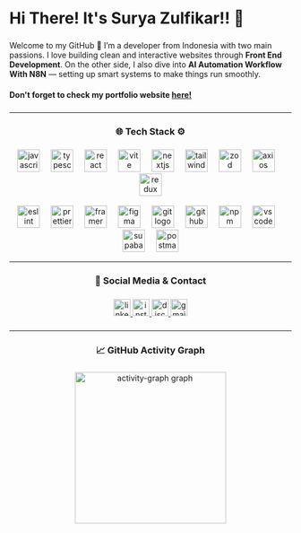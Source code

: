<h1 align="left">Hi There! It's Surya Zulfikar!! 👋</h1>

###

<p align="left">
  Welcome to my GitHub 👋 I’m a developer from Indonesia with two main passions. 
  I love building clean and interactive websites through 
  <strong>Front End Development</strong>. 
  On the other side, I also dive into 
  <strong>AI Automation Workflow With N8N</strong> — 
  setting up smart systems to make things run smoothly.
</p>


<h4 align="left">Don't forget to check my portfolio website <a href="https://zulhub.vercel.app/" target="_blank">here!</a><h4/> 

###

---

<h3 align="center">🌐 Tech Stack ⚙️</h3>

###

<div align="center">
  <img src="https://cdn.simpleicons.org/javascript/F7DF1E" height="40" alt="javascript logo" />
  <img width="12" />
  <img src="https://cdn.simpleicons.org/typescript/3178C6" height="40" alt="typescript logo" />
  <img width="12" />
  <img src="https://cdn.simpleicons.org/react/61DAFB" height="40" alt="react logo" />
  <img width="12" />
  <img src="https://cdn.simpleicons.org/vite/646CFF" height="40" alt="vite logo" />
  <img width="12" />
  <img src="https://cdn.simpleicons.org/nextdotjs/000000" height="40" alt="nextjs logo" />
  <img width="12" />
  <img src="https://cdn.simpleicons.org/tailwindcss/06B6D4" height="40" alt="tailwindcss logo" />
  <img width="12" />
  <img src="https://cdn.simpleicons.org/zod/3F52E3" height="40" alt="zod logo" />
  <img width="12" />
  <img src="https://cdn.simpleicons.org/axios/5A29E4" height="40" alt="axios logo" />
  <img width="12" />
  <img src="https://cdn.simpleicons.org/redux/764ABC" height="40" alt="redux logo" />
</div>

<br/>

<div align="center">
  <img src="https://cdn.simpleicons.org/eslint/4B32C3" height="40" alt="eslint logo" />
  <img width="12" />
  <img src="https://cdn.simpleicons.org/prettier/F7B93E" height="40" alt="prettier logo" />
  <img width="12" />
  <img src="https://cdn.simpleicons.org/framer/0055FF" height="40" alt="framer motion logo" />
  <img width="12" />
  <img src="https://cdn.simpleicons.org/figma/F24E1E" height="40" alt="figma logo" />
  <img width="12" />
  <img src="https://cdn.simpleicons.org/git/F05032" height="40" alt="git logo" />
  <img width="12" />
  <img src="https://cdn.simpleicons.org/github/181717" height="40" alt="github logo" />
  <img width="12" />
  <img src="https://cdn.simpleicons.org/npm/CB3837" height="40" alt="npm logo" />
  <img width="12" />
  <img src="https://cdn.jsdelivr.net/gh/devicons/devicon/icons/vscode/vscode-original.svg" height="40" alt="vscode logo" />
  <img width="12" />
  <img src="https://cdn.simpleicons.org/supabase/3ECF8E" height="40" alt="supabase logo" />
  <img width="12" />
  <img src="https://cdn.simpleicons.org/postman/FF6C37" height="40" alt="postman logo" />
</div>


---

<h3 align="center">🌟 Social Media & Contact</h3>

###

<div align="center">
  <a href="https://www.linkedin.com/in/surya-zulfikar-021316287/" target="_blank">
    <img src="https://img.shields.io/static/v1?message=LinkedIn&logo=linkedin&label=&color=0077B5&logoColor=white&labelColor=&style=for-the-badge" height="30" alt="linkedin logo" />
  </a>
  <a href="https://www.instagram.com/suryazulfikarr/" target="_blank">
    <img src="https://img.shields.io/static/v1?message=Instagram&logo=instagram&label=&color=E4405F&logoColor=white&labelColor=&style=for-the-badge" height="30" alt="instagram logo" />
  </a>
  <a href="https://discordapp.com/users/811565856541638686" target="_blank">
    <img src="https://img.shields.io/static/v1?message=Discord&logo=discord&label=&color=7289DA&logoColor=white&labelColor=&style=for-the-badge" height="30" alt="discord logo" />
  </a>
  <a href="mailto:suryazulfikar22@gmail.com" target="_blank">
    <img src="https://img.shields.io/static/v1?message=Gmail&logo=gmail&label=&color=D14836&logoColor=white&labelColor=&style=for-the-badge" height="30" alt="gmail logo" />
  </a>
</div>

###

---

<h3 align="center">📈 GitHub Activity Graph</h3>

###

<div align="center">
  <img src="https://github-readme-activity-graph.vercel.app/graph?username=glassesboyy&radius=16&theme=high-contrast&area=true&order=5&hide_border=false&hide_title=true" height="270" alt="activity-graph graph" />
</div>

###
